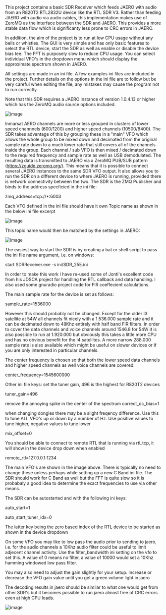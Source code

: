 This project contains a basic SDR Receiver which feeds JAERO with audio from an R820T2 RTL2832U device like the RTL SDR V3. Rather than feeding JAERO with audio via audio cables, this implementation makes use of ZeroMQ as the interface between the SDR and JAERO. This provides a more stable data flow which is significanty less prone to CRC errors in JAERO. 

In addition, the aim of the project is to run at low CPU usage without any bells or whistles. The GUI is very simple and has only basic features to select the RTL device, start the SDR as well as enable or disable the device bias tee. The FFT is purposely slow to reduce CPU usage. You can select individual VFO's in the dropdown menu which should display the approximate spectrum shown in JAERO.

All settings are made in an ini file. A few examples ini files are included in the project. Further details on the options in the ini file are to follow but be very careful when editing the file, any mistakes may cause the program not to run correctly. 

Note that this SDR requires a JAERO instance of version 1.0.4.13 or higher which has the ZeroMQ audio source options included.

![image](https://user-images.githubusercontent.com/31091871/126459963-0726ea9d-3d03-40b8-ae90-45676c3c21b1.png)

Inmarsat AERO channels are more or less grouped in clusters of lower speed channnels (600/1200) and higher speed channels (10500/8400). The SDR takes advantage of this by grouping these in a "main" VFO which allows the whole group to be mixed down and decimated from the original sample rate down to a much lower rate that still covers all of the channels inside the group. Each channel / sub VFO is then mixed / decimated down to the required frequency and sample rate as well as USB demodulated. The resulting data is transmitted to JAERO via a ZeroMQ PUB/SUB pattern (https://zguide.zeromq.org/). This means that it is possible to connect several JAERO instances to the same SDR VFO output. It also allows you to run the SDR on a different device to where JAERO is running, provided there is network connectivity between the two. The SDR is the ZMQ Publisher and binds to the address specficied in the ini file:

zmq_address=tcp://*:6003  

Each VFO defined in the ini file should have it own Topic name as shown in the below ini file excerpt

![image](https://user-images.githubusercontent.com/31091871/126470644-0c8b4030-8096-4c58-80e9-549bec89e0db.png)

This topic name would then be matched by the settings in JAERO:

![image](https://user-images.githubusercontent.com/31091871/126470450-cf25d78e-f123-4878-8ab8-16693719cc22.png)

The easiest way to start the SDR is by creating a bat or shell script to pass the ini file name argument, i.e. on windows:

start SDRReceiver.exe -s ini/SDR_25E.ini

In order to make this work I have re-used some of Jonti's excellent code from his JDSCA project for handling the RTL callback and data handling. I also used some gnuradio project code for FIR coeffecient calculations. 

The main sample rate for the device is set as follows:

sample_rate=1536000

However this should probably not be changed. Except for the older I3 satellite at 54W all channels fit nicely with a 1.536.000 sample rate and it can be decimated down to 48Khz entirely with half band FIR filters. In order to cover the data channels and voice channels around 1546.8 for 54W it is also possible to run at 1.920.000 but obviously this takes a little more CPU and has no obvious benefit for the I4 satellites. A more narrow 288.000 sample rate is also available which might be useful on slower devices or if you are only interested in particular channels. 

The center frequency is chosen so that both the lower speed data channels and higher speed channels as well voice channels are covered:

center_frequency=1545600000

Other ini file keys:
set the tuner gain, 496 is the highest for R820T2 devices

tuner_gain=496

remove the annoying spike in the center of the spectrum
correct_dc_bias=1

when changing dongles there may be a slight freqency difference. Use this to tune ALL VFO's up or down by a number of Hz. Use positive values to tune higher, negative values to tune lower

mix_offset=0

You should be able to connect to remote RTL that is running via rtl_tcp, it will show in the device drop down when enabled

remote_rtl=127.0.0.1:1234

The main VFO's are shown in the image above. There is typically no need to change these unless perhaps while setting up a new C Band ini file. The SDR should work for C Band as well but the FFT is quite slow so it is probabaly a good idea to determine the exact frequencies to use via other means.

The SDR can be autostarted and with the following ini keys:

auto_start=1

auto_start_tuner_idx=0

The latter key being the zero based index of the RTL device to be started as shown in the device dropdown

On some VFO you may like to low pass the audio prior to sending to jaero, i.e. for the audio channels a 10Khz audio filter could be useful to limit adjecent channel activity. Use the filter_bandwidth ini setting on the vfo to set this. A value of 0 means no filter, a value of 10000 would set a 10Khz hamming windowed low pass filter.

You may also need to adjust the gain slightly for your setup. Increase or decrease the VFO gain value until you get a green volume light in jaero 

The decoding results in jaero should be similar to what one would get from other SDR's but it becomes possible to run jaero almost free of CRC errors even at high CPU loads.


![image](https://user-images.githubusercontent.com/31091871/126675321-a9fb3c35-ec5b-4b5b-972d-512ac160d65f.png)
